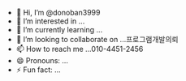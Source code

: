 - 👋 Hi, I’m @donoban3999
- 👀 I’m interested in ...
- 🌱 I’m currently learning ...
- 💞️ I’m looking to collaborate on ...프로그램개발의뢰
- 📫 How to reach me ...010-4451-2456
- 😄 Pronouns: ...
- ⚡ Fun fact: ...

<!---
donoban3999/donoban3999 is a ✨ special ✨ repository because its `README.md` (this file) appears on your GitHub profile.
You can click the Preview link to take a look at your changes.
--->

